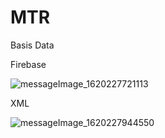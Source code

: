 # MTR

Basis Data

Firebase

![messageImage_1620227721113](https://user-images.githubusercontent.com/72963708/117166380-816b9600-adf0-11eb-84a4-a94e42343979.jpg)

XML

![messageImage_1620227944550](https://user-images.githubusercontent.com/72963708/117166070-3f425480-adf0-11eb-882c-ddc1597cf60f.jpg)
